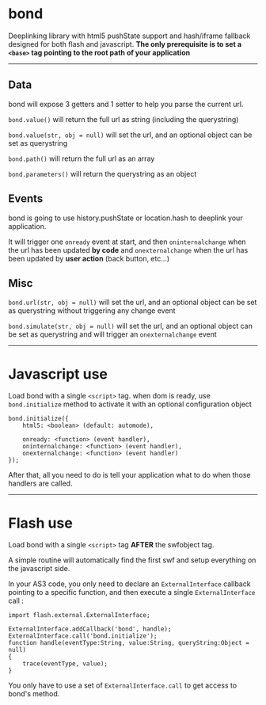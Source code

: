bond
====

Deeplinking library with html5 pushState support and hash/iframe fallback designed for both flash and javascript.
**The only prerequisite is to set a `<base>` tag pointing to the root path of your application**

---

Data
----
bond will expose 3 getters and 1 setter to help you parse the current url.

`bond.value()` will return the full url as string (including the querystring)

`bond.value(str, obj = null)` will set the url, and an optional object can be set as querystring

`bond.path()` will return the full url as an array

`bond.parameters()` will return the querystring as an object

Events
------

bond is going to use history.pushState or location.hash to deeplink your application.

It will trigger one `onready` event at start, and then `oninternalchange` when the url has been updated **by code** and `onexternalchange` when the url has been updated by **user action** (back button, etc...)

Misc
----
`bond.url(str, obj = null)` will set the url, and an optional object can be set as querystring without triggering any change event

`bond.simulate(str, obj = null)` will set the url, and an optional object can be set as querystring and will trigger an `onexternalchange` event

---

Javascript use
==============

Load bond with a single `<script>` tag.
when dom is ready, use `bond.initialize` method to activate it with an optional configuration object

```
bond.initialize({
	html5: <boolean> (default: automode),
	
	onready: <function> (event handler),
	oninternalchange: <function> (event handler),
	onexternalchange: <function> (event handler)
});
```
After that, all you need to do is tell your application what to do when those handlers are called.

---

Flash use
=========

Load bond with a single `<script>` tag **AFTER** the swfobject tag.

A simple routine will automatically find the first swf and setup everything on the javascript side.

In your AS3 code, you only need to declare an `ExternalInterface` callback pointing to a specific function, and then execute a single `ExternalInterface` call :

```
import flash.external.ExternalInterface;

ExternalInterface.addCallback('bond', handle);
ExternalInterface.call('bond.initialize');
function handle(eventType:String, value:String, queryString:Object = null)
{
	trace(eventType, value);
}
```
 You only have to use a set of `ExternalInterface.call` to get access to bond's method.

